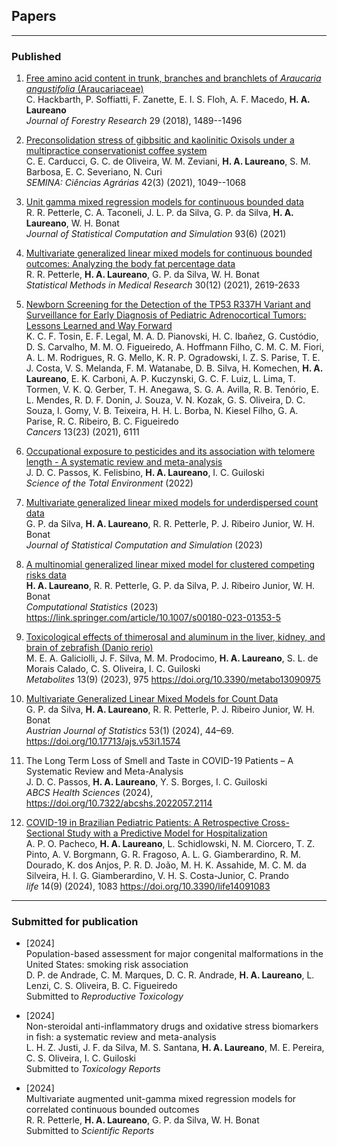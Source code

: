 ## Papers

***

### Published

1. [Free amino acid content in trunk, branches and branchlets of *Araucaria angustifolia* (Araucariaceae)](https://bit.ly/3mXe63K)\
   C. Hackbarth, P. Soffiatti, F. Zanette, E. I. S. Floh, A. F. Macedo,
   **H. A. Laureano**\
   *Journal of Forestry Research* 29 (2018), 1489--1496

2. [Preconsolidation stress of gibbsitic and kaolinitic Oxisols under a multipractice conservationist coffee system](http://www.uel.br/revistas/uel/index.php/semagrarias/article/view/41338)\
   C. E. Carducci, G. C. de Oliveira, W. M. Zeviani, **H. A. Laureano**,
   S. M. Barbosa, E. C. Severiano, N. Curi\
   *SEMINA: Ciências Agrárias* 42(3) (2021), 1049--1068

3. [Unit gamma mixed regression models for continuous bounded data](https://www.tandfonline.com/doi/full/10.1080/00949655.2021.1970164?scroll=top&needAccess=true)\
   R. R. Petterle, C. A. Taconeli, J. L. P. da Silva, G. P. da Silva,
   **H. A. Laureano**, W. H. Bonat\
   *Journal of Statistical Computation and Simulation* 93(6) (2021)

4. [Multivariate generalized linear mixed models for continuous bounded outcomes: Analyzing the body fat percentage data](https://journals.sagepub.com/doi/abs/10.1177/09622802211043276)\
   R. R. Petterle, **H. A. Laureano**, G. P. da Silva, W. H. Bonat\
   *Statistical Methods in Medical Research* 30(12) (2021), 2619-2633

5. [Newborn Screening for the Detection of the TP53 R337H Variant and Surveillance for Early Diagnosis of Pediatric Adrenocortical Tumors: Lessons Learned and Way Forward](https://www.mdpi.com/2072-6694/13/23/6111)\
   K. C. F. Tosin, E. F. Legal, M. A. D. Pianovski, H. C. Ibañez, G.
   Custódio, D. S. Carvalho, M. M. O. Figueiredo, A.  Hoffmann Filho, C.
   M. C. M. Fiori, A. L. M. Rodrigues, R. G. Mello, K. R. P. Ogradowski,
   I. Z. S. Parise, T. E. J. Costa, V. S. Melanda, F. M. Watanabe, D. B.
   Silva, H. Komechen, **H.  A. Laureano**, E. K. Carboni, A. P.
   Kuczynski, G. C. F. Luiz, L. Lima, T. Tormen, V. K. Q. Gerber, T. H.
   Anegawa, S. G. A. Avilla, R. B. Tenório, E. L. Mendes, R. D. F. Donin,
   J. Souza, V. N. Kozak, G. S. Oliveira, D. C. Souza, I. Gomy, V. B.
   Teixeira, H. H. L. Borba, N. Kiesel Filho, G. A. Parise, R. C.
   Ribeiro, B. C. Figueiredo\
   *Cancers* 13(23) (2021), 6111

6. [Occupational exposure to pesticides and its association with telomere length - A systematic review and meta-analysis](https://www.sciencedirect.com/science/article/abs/pii/S0048969722048148)\
  J. D. C. Passos, K. Felisbino, **H. A. Laureano**, I. C. Guiloski\
  *Science of the Total Environment* (2022)

7. [Multivariate generalized linear mixed models for underdispersed count data](https://doi.org/10.1080/00949655.2023.2184474)\
   G. P. da Silva, **H. A. Laureano**, R. R. Petterle, P. J. Ribeiro
   Junior, W. H. Bonat\
   *Journal of Statistical Computation and Simulation* (2023)

8. [A multinomial generalized linear mixed model for clustered competing risks data](https://link.springer.com/epdf/10.1007/s00180-023-01353-5?sharing_token=3vXm4b9Vz-z0rtjL7yzwpfe4RwlQNchNByi7wbcMAY517pyMnY3C1MThdd0d7PnDza2qIskNVWZe76vaswKMz-9eTCIox50k0aNKigRIvL1TsSmF1Hkpeu-4iuEHM3p3Q9M-NF9zxL3hv76MK4mqqJbia3NbsvukubthChm4SY4=)\
   **H. A. Laureano**, R. R. Petterle, G. P. da Silva, P. J. Ribeiro
   Junior, W. H. Bonat\
   *Computational Statistics* (2023) https://link.springer.com/article/10.1007/s00180-023-01353-5

9. [Toxicological effects of thimerosal and aluminum in the liver, kidney, and brain of zebrafish (Danio rerio)](https://www.mdpi.com/2218-1989/13/9/975)\
   M. E. A. Galiciolli, J. F. Silva, M. M. Prodocimo, **H. A. Laureano**,
   S. L. de Morais Calado, C. S. Oliveira, I. C. Guiloski\
   *Metabolites* 13(9) (2023), 975 https://doi.org/10.3390/metabo13090975

10. [Multivariate Generalized Linear Mixed Models for Count Data](https://ajs.or.at/index.php/ajs/article/view/1574)\
    G. P. da Silva, **H. A. Laureano**, R. R. Petterle, P. J. Ribeiro
    Junior, W. H. Bonat\
    *Austrian Journal of Statistics* 53(1) (2024), 44–69. https://doi.org/10.17713/ajs.v53i1.1574

11. The Long Term Loss of Smell and Taste in COVID-19 Patients – A
    Systematic Review and Meta-Analysis\
    J. D. C. Passos, **H. A. Laureano**, Y. S. Borges, I. C. Guiloski\
    *ABCS Health Sciences* (2024), https://doi.org/10.7322/abcshs.2022057.2114

12. [COVID-19 in Brazilian Pediatric Patients: A Retrospective Cross-Sectional Study with a Predictive Model for Hospitalization](https://www.mdpi.com/2075-1729/14/9/1083)\
  A. P. O. Pacheco, **H. A. Laureano**, L. Schidlowski, N. M. Ciorcero, T.
  Z. Pinto, A. V. Borgmann, G. R. Fragoso, A. L. G. Giamberardino, R. M.
  Dourado, K. dos Anjos, P. R. D. João, M. H. K. Assahide, M. C. M. da
  Silveira, H. I. G. Giamberardino, V. H. S. Costa-Junior, C. Prando\
  *life* 14(9) (2024), 1083 https://doi.org/10.3390/life14091083

***

<!-- ### Accepted for publication -->

### Submitted for publication
  
+ [2024]\
  Population-based assessment for major congenital malformations in the
  United States: smoking risk association\
  D. P. de Andrade, C. M. Marques, D. C. R. Andrade, **H. A. Laureano**,
  L. Lenzi, C. S. Oliveira, B. C. Figueiredo\
  Submitted to *Reproductive Toxicology*

+ [2024]\
  Non-steroidal anti-inflammatory drugs and oxidative stress biomarkers
  in fish: a systematic review and meta-analysis\
  L. H. Z. Justi, J. F. da Silva, M. S. Santana, **H. A. Laureano**,
  M. E. Pereira, C. S. Oliveira, I. C. Guiloski\
  Submitted to *Toxicology Reports*

+ [2024]\
  Multivariate augmented unit-gamma mixed regression models for correlated
  continuous bounded outcomes\
  R. R. Petterle, **H. A. Laureano**, G. P. da Silva, W. H. Bonat\
  Submitted to *Scientific Reports*

<!-- *** -->

<!-- ### In preparation -->
